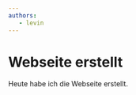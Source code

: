 ```yaml
---
authors:
   - levin
---
```


# Webseite erstellt

Heute habe ich die Webseite erstellt.

<!-- truncate -->
